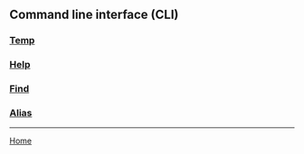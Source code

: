 ## Command line interface (CLI)

### [Temp](temp.md)

### [Help](help.md)

### [Find](find.md)

### [Alias](alias.md)

---
[Home](../README.md)
